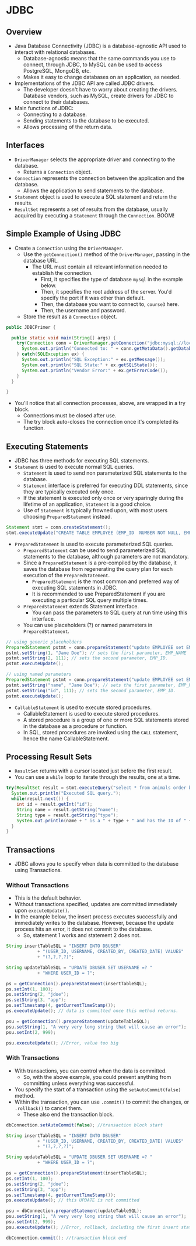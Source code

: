 # JDBC

## Overview

- Java Database Connectivity (JDBC) is a database-agnostic API used to interact with relational databases.
  - Database-agnostic means that the same commands you use to connect, through JDBC, to MySQL can be used to access PostgreSQL, MongoDB, etc.
  - Makes it easy to change databases on an application, as needed.
- Implementations of the JDBC API are called JDBC drivers.
  - The developer doesn't have to worry about creating the drivers. Database vendors, such as MySQL, create drivers for JDBC to connect to their databases.
- Main functions of JDBC:
  - Connecting to a database.
  - Sending statements to the database to be executed.
  - Allows processing of the return data.

## Interfaces

- `DriverManager` selects the appropriate driver and connecting to the database.
  - Returns a `Connection` object.
- `Connection` represents the connection between the application and the database.
  - Allows the application to send statements to the database.
- `Statement` object is used to execute a SQL statement and return the results.
- `ResultSet` represents a set of results from the database, usually acquired by executing a `Statement` through the `Connection`. BOOM!

## Simple Example of Using JDBC

- Create a `Connection` using the `DriverManager`.
  - Use the `getConnection()` method of the `DriverManager`, passing in the database URL.
    - The URL must contain all relevant information needed to establish the connection.
      - First, it specifies the type of database `mysql` in the example below.
      - Then, it specifies the root address of the server. You'd specify the port if it was other than default.
      - Then, the database you want to connect to, `course3` here.
      - Then, the username and password.
  - Store the result as a `Connection` object.

```java
public JDBCPrimer {

  public static void main(String[] args) {
    try(Connection conn = DriverManager.getConnection("jdbc:mysql://localhost/course3?user=root&password=password")) {
      System.out.println("Connected to: " + conn.getMetaData().getDatabaseProductName());
    } catch(SQLException ex) {
      System.out.println("SQL Exception:" + ex.getMessage());
      System.out.println("SQL State:" + ex.getSQLState());
      System.out.println("Vendor Error:" + ex.getErrorCode());
    }
  }

}
```

- You'll notice that all connection processes, above, are wrapped in a try block.
  - Connections must be closed after use.
  - The try block auto-closes the connection once it's completed its function.

## Executing Statements

- JDBC has three methods for executing SQL statements.
- `Statement` is used to execute normal SQL queries.
  - `Statement` is used to send non parameterized SQL statements to the database.
  - `Statement` interface is preferred for executing DDL statements, since they are typically executed only once.
  - If the statement is executed only once or very sparingly during the lifetime of an application, `Statement` is a good choice.
  - Use of `Statement` is typically frowned upon, with most users choosing `PreparedStatement` instead.

```java
Statement stmt = conn.createStatement();
stmt.executeUpdate("CREATE TABLE EMPLOYEE (EMP_ID  NUMBER NOT NULL, EMP_NAME VARCHAR)");
```

- `PreparedStatement` is used to execute parameterized SQL queries.
  - `PreparedStatement` can be used to send parameterized SQL statements to the database, although parameters are not mandatory.
  - Since a `PreparedStatement` is a pre-compiled by the database, it saves the database from regenerating the query plan for each execution of the `PreparedStatement`.
    - `PreparedStatement` is the most common and preferred way of executing SQL statements in JDBC.
    - It is recommended to use PreparedStatement if you are executing a particular SQL query multiple times.
  - `PreparedStatement` extends Statement interface.
    - You can pass the parameters to SQL query at run time using this interface.
  - You can use placeholders (?) or named parameters in `PreparedStatement`.

```java
// using generic placeholders
PreparedStatement pstmt = conn.prepareStatement("update EMPLOYEE set EMP_NAME = ? where EMP_ID = ?");
pstmt.setString(1, "Jane Doe"); // sets the first parameter, EMP_NAME
pstmt.setString(2, 111); // sets the second parameter, EMP_ID.
pstmt.executeUpdate();

// using named parameters
PreparedStatement pstmt = conn.prepareStatement("update EMPLOYEE set EMP_NAME = :name where EMP_ID = :id");
pstmt.setString("name", "Jane Doe"); // sets the first parameter, EMP_NAME
pstmt.setString("id", 111); // sets the second parameter, EMP_ID.
pstmt.executeUpdate();
```

- `CallableStatement` is used to execute stored procedures.
  - CallableStatement is used to execute stored procedures.
  - A stored procedure is a group of one or more SQL statements stored in the database as a procedure or function.
  - In SQL, stored procedures are invoked using the `CALL` statement, hence the name CallableStatement.

## Processing Result Sets

- `ResultSet` returns with a cursor located just before the first result.
- You can use a `while` loop to iterate through the results, one at a time.

```java
try(ResultSet result = stmt.executeQuery("select * from animals order by name")) {
  System.out.println("Executed SQL query.");
  while(result.next()) {
    int id = result.getInt("id");
    String name = result.getString("name");
    String type = result.getString("type");
    System.out.println(name + " is a " + type + " and has the ID of " + id + ".");
  }
}
```

## Transactions

- JDBC allows you to specify when data is committed to the database using Transactions.

### Without Transactions

- This is the default behavior.
- Without transactions specified, updates are committed immediately upon `executeUpdate()`.
- In the example below, the insert process executes successfully and immediately writes to the database. However, because the update process hits an error, it does not commit to the database.
  - So, statement 1 works and statement 2 does not.

```java
String insertTableSQL = "INSERT INTO DBUSER"
            + "(USER_ID, USERNAME, CREATED_BY, CREATED_DATE) VALUES"
            + "(?,?,?,?)";

String updateTableSQL = "UPDATE DBUSER SET USERNAME =? "
            + "WHERE USER_ID = ?";

ps = getConnection().prepareStatement(insertTableSQL);
ps.setInt(1, 100);
ps.setString(2, "jdoe");
ps.setString(3, "app");
ps.setTimestamp(4, getCurrentTimeStamp());
ps.executeUpdate(); // data is committed once this method returns.

psu = getConnection().prepareStatement(updateTableSQL);
psu.setString(1, "A very very long string that will cause an error");
psu.setInt(2, 999);

psu.executeUpdate(); //Error, value too big
```

### With Transactions

- With transactions, you can control when the data is committed.
  - So, with the above example, you could prevent anything from committing unless everything was successful.
- You specify the start of a transaction using the `setAutoCommit(false)` method.
- Within the transaction, you can use `.commit()` to commit the changes, or `.rollback()` to cancel them.
  - These also end the transaction block.

```java
dbConnection.setAutoCommit(false); //transaction block start

String insertTableSQL = "INSERT INTO DBUSER"
            + "(USER_ID, USERNAME, CREATED_BY, CREATED_DATE) VALUES"
            + "(?,?,?,?)";

String updateTableSQL = "UPDATE DBUSER SET USERNAME =? "
            + "WHERE USER_ID = ?";

ps = getConnection().prepareStatement(insertTableSQL);
ps.setInt(1, 100);
ps.setString(2, "jdoe");
ps.setString(3, "app");
ps.setTimestamp(4, getCurrentTimeStamp());
ps.executeUpdate(); // this UPDATE is not committed

psu = dbConnection.prepareStatement(updateTableSQL);
psu.setString(1, "A very very long string that will cause an error");
psu.setInt(2, 999);
psu.executeUpdate(); //Error, rollback, including the first insert statement.

dbConnection.commit(); //transaction block end
```
